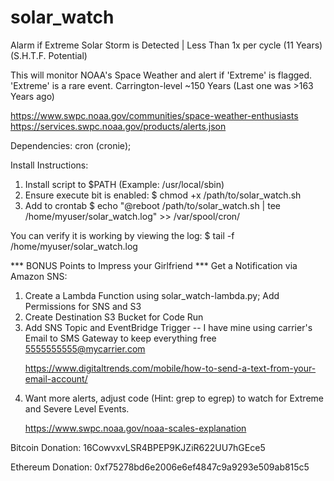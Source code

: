 # solar_watch
Alarm if Extreme Solar Storm is Detected | Less Than 1x per cycle (11 Years)
(S.H.T.F. Potential)

This will monitor NOAA's Space Weather and alert if 'Extreme' is flagged.
'Extreme' is a rare event. Carrington-level ~150 Years (Last one was >163 Years ago)
 
https://www.swpc.noaa.gov/communities/space-weather-enthusiasts
https://services.swpc.noaa.gov/products/alerts.json

Dependencies:
cron (cronie);

Install Instructions:

1) Install script to $PATH (Example: /usr/local/sbin)
2) Ensure execute bit is enabled: 
   $ chmod +x /path/to/solar_watch.sh
4) Add to crontab 
   $ echo "@reboot /path/to/solar_watch.sh | tee /home/myuser/solar_watch.log" >> /var/spool/cron/<user>

You can verify it is working by viewing the log:
  $ tail -f /home/myuser/solar_watch.log
  
 *** BONUS Points to Impress your Girlfriend ***
 Get a Notification via Amazon SNS:
 1) Create a Lambda Function using solar_watch-lambda.py; Add Permissions for SNS and S3
 2) Create Destination S3 Bucket for Code Run
 3) Add SNS Topic and EventBridge Trigger
    -- I have mine using carrier's Email to SMS Gateway to keep everything free 5555555555@mycarrier.com <p>
    https://www.digitaltrends.com/mobile/how-to-send-a-text-from-your-email-account/
4) Want more alerts, adjust code (Hint: grep to egrep) to watch for Extreme and Severe Level Events. <p>
 https://www.swpc.noaa.gov/noaa-scales-explanation

 
Bitcoin Donation: 16CowvxvLSR4BPEP9KJZiR622UU7hGEce5

Ethereum Donation: 0xf75278bd6e2006e6ef4847c9a9293e509ab815c5
